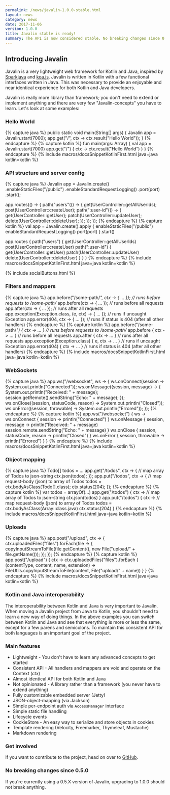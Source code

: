 ```yaml
---
permalink: /news/javalin-1.0.0-stable.html
layout: news
category: news
date: 2017-11-06
version: 1.0.0
title: Javalin stable is ready!
summary: The API is now considered stable. No breaking changes since 0.5.0.
---
```


## Introducing Javalin

Javalin is a very lightweight web framework for Kotlin and Java, inspired by [Sparkjava](http://sparkjava.com) and [koa.js](http://koajs.com/#application).
Javalin is written in Kotlin with a few functional interfaces written in Java. This was necessary to
provide an enjoyable and near identical experience for both Kotlin and Java developers.

Javalin is really more library than framework; you don't need to extend or implement anything
and there are very few "Javalin-concepts" you have to learn. Let's look at some examples:

### Hello World
{% capture java %}
public static void main(String[] args) {
    Javalin app = Javalin.start(7000);
    app.get("/", ctx -> ctx.result("Hello World"));
}
{% endcapture %}
{% capture kotlin %}
fun main(args: Array<String>) {
    val app = Javalin.start(7000)
    app.get("/") { ctx -> ctx.result("Hello World") }
}
{% endcapture %}
{% include macros/docsSnippetKotlinFirst.html java=java kotlin=kotlin %}

### API structure and server config
{% capture java %}
Javalin app = Javalin.create()
    .enableStaticFiles("/public")
    .enableStandardRequestLogging()
    .port(port)
    .start();

app.routes(() -> {
    path("users"(() -> {
        get(UserController::getAllUserIds);
        post(UserController::createUser);
        path(":user-id"(() -> {
            get(UserController::getUser);
            patch(UserController::updateUser);
            delete(UserController::deleteUser);
        });
    });
});
{% endcapture %}
{% capture kotlin %}
val app = Javalin.create().apply {
    enableStaticFiles("/public")
    enableStandardRequestLogging()
    port(port)
}.start()

app.routes {
    path("users") {
        get(UserController::getAllUserIds)
        post(UserController::createUser)
        path(":user-id") {
            get(UserController::getUser)
            patch(UserController::updateUser)
            delete(UserController::deleteUser)
        }
    }
}
{% endcapture %}
{% include macros/docsSnippetKotlinFirst.html java=java kotlin=kotlin %}

<div class="smaller-social-btns">{% include socialButtons.html %}</div>

### Filters and mappers
{% capture java %}
app.before("/some-path/*", ctx -> { ... }); // runs before requests to /some-path/*
app.before(ctx -> { ... }); // runs before all requests
app.after(ctx -> { ... }); // runs after all requests
app.exception(Exception.class, (e, ctx) -> { ... }); // runs if uncaught Exception
app.error(404, ctx -> { ... }); // runs if status is 404 (after all other handlers)
{% endcapture %}
{% capture kotlin %}
app.before("/some-path/*") { ctx ->  ... } // runs before requests to /some-path/*
app.before { ctx -> ... } // runs before all requests
app.after { ctx -> ... } // runs after all requests
app.exception(Exception.class) { e, ctx -> ... } // runs if uncaught Exception
app.error(404) { ctx -> ... } // runs if status is 404 (after all other handlers)
{% endcapture %}
{% include macros/docsSnippetKotlinFirst.html java=java kotlin=kotlin %}

### WebSockets
{% capture java %}
app.ws("/websocket", ws -> {
    ws.onConnect(session -> System.out.println("Connected"));
    ws.onMessage((session, message) -> {
        System.out.println("Received: " + message);
        session.getRemote().sendString("Echo: " + message);
    });
    ws.onClose((session, statusCode, reason) -> System.out.println("Closed"));
    ws.onError((session, throwable) -> System.out.println("Errored"));
});
{% endcapture %}
{% capture kotlin %}
app.ws("/websocket") { ws ->
    ws.onConnect { session -> println("Connected") }
    ws.onMessage { session, message ->
        println("Received: " + message)
        session.remote.sendString("Echo: " + message)
    }
    ws.onClose { session, statusCode, reason -> println("Closed") }
    ws.onError { session, throwable -> println("Errored") }
}
{% endcapture %}
{% include macros/docsSnippetKotlinFirst.html java=java kotlin=kotlin %}

### Object mapping

{% capture java %}
Todo[] todos = ...
app.get("/todos", ctx -> { // map array of Todos to json-string
    ctx.json(todos);
});
app.put("/todos", ctx -> { // map request-body (json) to array of Todos
    todos = ctx.bodyAsClass(Todo[].class);
    ctx.status(204);
});
{% endcapture %}
{% capture kotlin %}
var todos = arrayOf(...)
app.get("/todos") { ctx -> // map array of Todos to json-string
    ctx.json(todos)
}
app.put("/todos") { ctx -> // map request-body (json) to array of Todos
    todos = ctx.bodyAsClass(Array<Todo>::class.java)
    ctx.status(204)
}
{% endcapture %}
{% include macros/docsSnippetKotlinFirst.html java=java kotlin=kotlin %}

### Uploads
{% capture java %}
app.post("/upload", ctx -> {
    ctx.uploadedFiles("files").forEach(file -> {
        copyInputStreamToFile(file.getContent(), new File("upload/" + file.getName()));
    });
});
{% endcapture %}
{% capture kotlin %}
app.post("/upload") { ctx ->
    ctx.uploadedFiles("files").forEach { (contentType, content, name, extension) ->
        FileUtils.copyInputStreamToFile(content, File("upload/" + name))
    }
}
{% endcapture %}
{% include macros/docsSnippetKotlinFirst.html java=java kotlin=kotlin %}

### Kotlin and Java interoperability
The interoperability between Kotlin and Java is very important to Javalin.
When moving a Javalin project from Java to Kotlin, you shouldn't need to learn a new way of doing things.
In the above examples you can switch between Kotlin and Java and see that everything is more or less the same,
except for a few parens and semicolons.
To maintain this consistent API for both languages is an important goal of the project.

### Main features
* Lightweight - You don't have to learn any advanced concepts to get started
* Consistent API - All handlers and mappers are void and operate on the Context (ctx)
* Almost identical API for both Kotlin and Java
* Not opinionated - A library rather than a framework (you never have to extend anything)
* Fully customizable embedded server (Jetty)
* JSON-object-mapping (via Jackson)
* Simple per-endpoint auth via `AccessManager` interface
* Simple static file handling
* Lifecycle events
* CookieStore - An easy way to serialize and store objects in cookies
* Template rendering (Velocity, Freemarker, Thymeleaf, Mustache)
* Markdown rendering

### Get involved
If you want to contribute to the project, head on over to [GitHub](https://github.com/tipsy/javalin).

### No breaking changes since 0.5.0
If you're currently using a 0.5.X version of Javalin, upgrading to 1.0.0 should not break anything.
